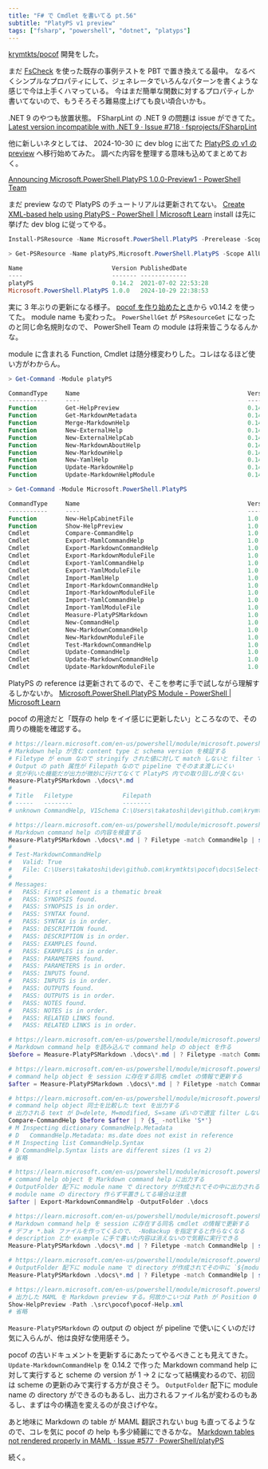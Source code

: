 ```yaml
---
title: "F# で Cmdlet を書いてる pt.56"
subtitle: "PlatyPS v1 preview"
tags: ["fsharp", "powershell", "dotnet", "platyps"]
---
```


[krymtkts/pocof](https://github.com/krymtkts/pocof) 開発をした。

まだ [FsCheck](https://fscheck.github.io/FsCheck/index.html) を使った既存の事例テストを PBT で置き換えてる最中。
なるべくシンプルなプロパティにして、ジェネレータでいろんなパターンを書くような感じで今は上手くハマっている。
今はまだ簡単な関数に対するプロパティしか書いてないので、もうそろそろ難易度上げても良い頃合いかも。

.NET 9 のやつも放置状態。 FSharpLint の .NET 9 の問題は issue ができてた。 [Latest version incompatible with .NET 9 · Issue #718 · fsprojects/FSharpLint](https://github.com/fsprojects/FSharpLint/issues/718)

他に新しいネタとしては、 2024-10-30 に dev blog に出てた [PlatyPS の v1 の preview](https://www.powershellgallery.com/packages/Microsoft.PowerShell.PlatyPS/1.0.0-preview1) へ移行始めてみた。
調べた内容を整理する意味も込めてまとめておく。

[Announcing Microsoft.PowerShell.PlatyPS 1.0.0-Preview1 - PowerShell Team](https://devblogs.microsoft.com/powershell/announcing-platyps-100-preview1/)

まだ preview なので PlatyPS のチュートリアルは更新されてない。 [Create XML-based help using PlatyPS - PowerShell | Microsoft Learn](https://learn.microsoft.com/en-us/powershell/utility-modules/platyps/create-help-using-platyps?view=ps-modules)
install は先に挙げた dev blog に従ってやる。

```powershell
Install-PSResource -Name Microsoft.PowerShell.PlatyPS -Prerelease -Scope AllUsers
```

```powershell
> Get-PSResource -Name platyPS,Microsoft.PowerShell.PlatyPS -Scope AllUsers | select Name,Version,PublishedDate

Name                         Version PublishedDate
----                         ------- -------------
platyPS                      0.14.2  2021-07-02 22:53:28
Microsoft.PowerShell.PlatyPS 1.0.0   2024-10-29 22:38:53
```

実に 3 年ぶりの更新になる様子。 [pocof を作り始めたとき](/posts/2022-05-07-start-to-write-cmdlet-by-fsharp.html)から v0.14.2 を使ってた。
module name も変わった。 `PowerShellGet` が `PSResourceGet` になったのと同じ命名規則なので、 PowerShell Team の module は将来皆こうなるんかな。

module に含まれる Function, Cmdlet は随分様変わりした。コレはなるほど使い方がわからん。

```powershell
> Get-Command -Module platyPS

CommandType     Name                                               Version    Source
-----------     ----                                               -------    ------
Function        Get-HelpPreview                                    0.14.2     platyPS
Function        Get-MarkdownMetadata                               0.14.2     platyPS
Function        Merge-MarkdownHelp                                 0.14.2     platyPS
Function        New-ExternalHelp                                   0.14.2     platyPS
Function        New-ExternalHelpCab                                0.14.2     platyPS
Function        New-MarkdownAboutHelp                              0.14.2     platyPS
Function        New-MarkdownHelp                                   0.14.2     platyPS
Function        New-YamlHelp                                       0.14.2     platyPS
Function        Update-MarkdownHelp                                0.14.2     platyPS
Function        Update-MarkdownHelpModule                          0.14.2     platyPS
```

```powershell
> Get-Command -Module Microsoft.PowerShell.PlatyPS

CommandType     Name                                               Version    Source
-----------     ----                                               -------    ------
Function        New-HelpCabinetFile                                1.0.0      Microsoft.PowerShell.PlatyPS
Function        Show-HelpPreview                                   1.0.0      Microsoft.PowerShell.PlatyPS
Cmdlet          Compare-CommandHelp                                1.0.0      Microsoft.PowerShell.PlatyPS
Cmdlet          Export-MamlCommandHelp                             1.0.0      Microsoft.PowerShell.PlatyPS
Cmdlet          Export-MarkdownCommandHelp                         1.0.0      Microsoft.PowerShell.PlatyPS
Cmdlet          Export-MarkdownModuleFile                          1.0.0      Microsoft.PowerShell.PlatyPS
Cmdlet          Export-YamlCommandHelp                             1.0.0      Microsoft.PowerShell.PlatyPS
Cmdlet          Export-YamlModuleFile                              1.0.0      Microsoft.PowerShell.PlatyPS
Cmdlet          Import-MamlHelp                                    1.0.0      Microsoft.PowerShell.PlatyPS
Cmdlet          Import-MarkdownCommandHelp                         1.0.0      Microsoft.PowerShell.PlatyPS
Cmdlet          Import-MarkdownModuleFile                          1.0.0      Microsoft.PowerShell.PlatyPS
Cmdlet          Import-YamlCommandHelp                             1.0.0      Microsoft.PowerShell.PlatyPS
Cmdlet          Import-YamlModuleFile                              1.0.0      Microsoft.PowerShell.PlatyPS
Cmdlet          Measure-PlatyPSMarkdown                            1.0.0      Microsoft.PowerShell.PlatyPS
Cmdlet          New-CommandHelp                                    1.0.0      Microsoft.PowerShell.PlatyPS
Cmdlet          New-MarkdownCommandHelp                            1.0.0      Microsoft.PowerShell.PlatyPS
Cmdlet          New-MarkdownModuleFile                             1.0.0      Microsoft.PowerShell.PlatyPS
Cmdlet          Test-MarkdownCommandHelp                           1.0.0      Microsoft.PowerShell.PlatyPS
Cmdlet          Update-CommandHelp                                 1.0.0      Microsoft.PowerShell.PlatyPS
Cmdlet          Update-MarkdownCommandHelp                         1.0.0      Microsoft.PowerShell.PlatyPS
Cmdlet          Update-MarkdownModuleFile                          1.0.0      Microsoft.PowerShell.PlatyPS
```

PlatyPS の reference は更新されてるので、そこを参考に手で試しながら理解するしかないか。
[Microsoft.PowerShell.PlatyPS Module - PowerShell | Microsoft Learn](https://learn.microsoft.com/en-us/powershell/module/microsoft.powershell.platyps/?view=ps-modules)

pocof の用途だと「既存の help をイイ感じに更新したい」ところなので、その周りの機能を確認する。

```powershell
# https://learn.microsoft.com/en-us/powershell/module/microsoft.powershell.platyps/measure-platypsmarkdown?view=ps-modules
# Markdown help が含む content type と schema version を検証する
# Filetype が enum なので stringify された値に対して match しないと filter できない
# Output の path 属性が Filepath なので pipeline でそのまま渡しにくい
# 気が利いた機能だが出力が微妙に行けてなくて PlatyPS 内での取り回しが良くない
Measure-PlatyPSMarkdown .\docs\*.md
#
# Title   Filetype              Filepath
# -----   --------              --------
# unknown CommandHelp, V1Schema C:\Users\takatoshi\dev\github.com\krymtkts\pocof\docs\Select-Pocof.md

# https://learn.microsoft.com/en-us/powershell/module/microsoft.powershell.platyps/test-markdowncommandhelp?view=ps-modules
# Markdown command help の内容を検査する
Measure-PlatyPSMarkdown .\docs\*.md | ? Filetype -match CommandHelp | select -ExpandProperty FilePath | Test-MarkdownCommandHelp -DetailView
#
# Test-MarkdownCommandHelp
#   Valid: True
#   File: C:\Users\takatoshi\dev\github.com\krymtkts\pocof\docs\Select-Pocof.md
#
# Messages:
#   PASS: First element is a thematic break
#   PASS: SYNOPSIS found.
#   PASS: SYNOPSIS is in order.
#   PASS: SYNTAX found.
#   PASS: SYNTAX is in order.
#   PASS: DESCRIPTION found.
#   PASS: DESCRIPTION is in order.
#   PASS: EXAMPLES found.
#   PASS: EXAMPLES is in order.
#   PASS: PARAMETERS found.
#   PASS: PARAMETERS is in order.
#   PASS: INPUTS found.
#   PASS: INPUTS is in order.
#   PASS: OUTPUTS found.
#   PASS: OUTPUTS is in order.
#   PASS: NOTES found.
#   PASS: NOTES is in order.
#   PASS: RELATED LINKS found.
#   PASS: RELATED LINKS is in order.

# https://learn.microsoft.com/en-us/powershell/module/microsoft.powershell.platyps/import-markdowncommandhelp?view=ps-modules
# Markdown command help を読み込んで command help の object を作る
$before = Measure-PlatyPSMarkdown .\docs\*.md | ? Filetype -match CommandHelp | select -ExpandProperty FilePath | Import-MarkdownCommandHelp

# https://learn.microsoft.com/en-us/powershell/module/microsoft.powershell.platyps/update-commandhelp?view=ps-modules
# command help object を session に存在する同名 cmdlet の情報で更新する
$after = Measure-PlatyPSMarkdown .\docs\*.md | ? Filetype -match CommandHelp | select -ExpandProperty FilePath | Update-CommandHelp

# https://learn.microsoft.com/en-us/powershell/module/microsoft.powershell.platyps/compare-commandhelp?view=ps-modules
# command help object 同士を比較した text を出力する
# 出力される text が D=delete, M=modified, S=same ぽいので適宜 filter しないといけない
Compare-CommandHelp $before $after | ? {$_ -notlike 'S*'}
# M Inspecting dictionary CommandHelp.Metadata
# D   CommandHelp.Metadata: ms.date does not exist in reference
# M Inspecting list CommandHelp.Syntax
# D CommandHelp.Syntax lists are different sizes (1 vs 2)
# 省略

# https://learn.microsoft.com/en-us/powershell/module/microsoft.powershell.platyps/export-markdowncommandhelp?view=ps-modules
# command help object を Markdown command help に出力する
# OutputFolder 配下に module name で directory が作成されてその中に出力される
# module name の directory 作らず平置きしてる場合は注意
$after | Export-MarkdownCommandHelp -OutputFolder .\docs

# https://learn.microsoft.com/en-us/powershell/module/microsoft.powershell.platyps/update-markdowncommandhelp?view=ps-modules
# Markdown command help を session に存在する同名 cmdlet の情報で更新する
# デフォ *.bak ファイルを作ってくるので、 -NoBackup を指定すると作らなくなる
# description とか example に手で書いた内容は消えないので気軽に実行できる
Measure-PlatyPSMarkdown .\docs\*.md | ? Filetype -match CommandHelp | select -ExpandProperty FilePath | Update-MarkdownCommandHelp -NoBackup

# https://learn.microsoft.com/en-us/powershell/module/microsoft.powershell.platyps/export-mamlcommandhelp?view=ps-modules
# OutputFolder 配下に module name で directory が作成されてその中に `${moduleName}-Help.xml` 出力される
Measure-PlatyPSMarkdown .\docs\*.md | ? Filetype -match CommandHelp | select -ExpandProperty FilePath | Import-MarkdownCommandHelp | Export-MamlCommandHelp -OutputFolder ./src/

# https://learn.microsoft.com/en-us/powershell/module/microsoft.powershell.platyps/show-helppreview?view=ps-modules
# 出力した MAML を Markdown preview する。何故かこいつは Path が Position 0 じゃなく Named なので注意
Show-HelpPreview -Path .\src\pocof\pocof-Help.xml
# 省略
```

`Measure-PlatyPSMarkdown` の output の object が pipeline で使いにくいのだけ気に入らんが、他は良好な使用感そう。

pocof の古いドキュメントを更新するにあたってやるべきことも見えてきた。
`Update-MarkdownCommandHelp` を 0.14.2 で作った Markdown command help に対して実行すると scheme の version が 1 -> 2 になって結構変わるので、初回は scheme の更新のみで実行する方が良さそう。
`OutputFolder` 配下に module name の directory ができるのもあるし、出力されるファイル名が変わるのもあるし、まずは今の構造を変えるのが良さげやな。

あと地味に Markdown の table が MAML 翻訳されない bug も直ってるようなので、コレを気に pocof の help も多少綺麗にできるかな。
[Markdown tables not rendered properly in MAML · Issue #577 · PowerShell/platyPS](https://github.com/PowerShell/platyPS/issues/577)

続く。
